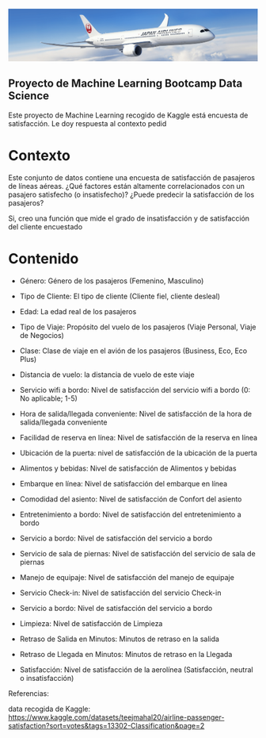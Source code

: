 ![Avion](src/assets/dataset-cover.png)

## Proyecto de Machine Learning Bootcamp Data Science
Este proyecto de Machine Learning recogido de Kaggle está encuesta de satisfacción. Le doy respuesta al contexto pedid 

# Contexto
Este conjunto de datos contiene una encuesta de satisfacción de pasajeros de líneas aéreas. ¿Qué factores están altamente correlacionados con un pasajero satisfecho (o insatisfecho)? ¿Puede predecir la satisfacción de los pasajeros?

Si, creo una función que  mide el grado de insatisfacción y de satisfacción del cliente encuestado

# Contenido
* Género: Género de los pasajeros (Femenino, Masculino)

* Tipo de Cliente: El tipo de cliente (Cliente fiel, cliente desleal)

* Edad: La edad real de los pasajeros

* Tipo de Viaje: Propósito del vuelo de los pasajeros (Viaje Personal, Viaje de Negocios)

* Clase: Clase de viaje en el avión de los pasajeros (Business, Eco, Eco Plus)

* Distancia de vuelo: la distancia de vuelo de este viaje

* Servicio wifi a bordo: Nivel de satisfacción del servicio wifi a bordo (0: No aplicable; 1-5)

* Hora de salida/llegada conveniente: Nivel de satisfacción de la hora de salida/llegada conveniente

* Facilidad de reserva en línea: Nivel de satisfacción de la reserva en línea

* Ubicación de la puerta: nivel de satisfacción de la ubicación de la puerta

* Alimentos y bebidas: Nivel de satisfacción de Alimentos y bebidas

* Embarque en línea: Nivel de satisfacción del embarque en línea

* Comodidad del asiento: Nivel de satisfacción de Confort del asiento

* Entretenimiento a bordo: Nivel de satisfacción del entretenimiento a bordo

* Servicio a bordo: Nivel de satisfacción del servicio a bordo

* Servicio de sala de piernas: Nivel de satisfacción del servicio de sala de piernas

* Manejo de equipaje: Nivel de satisfacción del manejo de equipaje

* Servicio Check-in: Nivel de satisfacción del servicio Check-in

* Servicio a bordo: Nivel de satisfacción del servicio a bordo

* Limpieza: Nivel de satisfacción de Limpieza

* Retraso de Salida en Minutos: Minutos de retraso en la salida

* Retraso de Llegada en Minutos: Minutos de retraso en la Llegada

* Satisfacción: Nivel de satisfacción de la aerolínea (Satisfacción, neutral o insatisfacción)

Referencias:


data recogida de Kaggle: https://www.kaggle.com/datasets/teejmahal20/airline-passenger-satisfaction?sort=votes&tags=13302-Classification&page=2